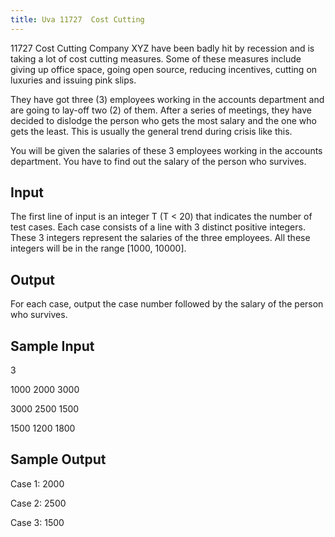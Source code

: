 ```yaml
---
title: Uva 11727  Cost Cutting
---
```


11727 Cost Cutting
Company XYZ have been badly hit by recession and is taking
a lot of cost cutting measures. Some of these measures include
giving up office space, going open source, reducing incentives,
cutting on luxuries and issuing pink slips.

They have got three (3) employees working in the accounts
department and are going to lay-off two (2) of them. After a
series of meetings, they have decided to dislodge the person who
gets the most salary and the one who gets the least. This is
usually the general trend during crisis like this.

You will be given the salaries of these 3 employees working in
the accounts department. You have to find out the salary of the
person who survives.

## Input
The first line of input is an integer T (T < 20) that indicates the number of test cases. Each case
consists of a line with 3 distinct positive integers. These 3 integers represent the salaries of the three
employees. All these integers will be in the range [1000, 10000].

## Output
For each case, output the case number followed by the salary of the person who survives.

## Sample Input
<p>3</p><p>1000 2000 3000</p><p>3000 2500 1500</p><p>1500 1200 1800</p><p></p>

## Sample Output
<p>Case 1: 2000</p><p>Case 2: 2500</p><p>Case 3: 1500</p>